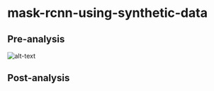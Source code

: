 # mask-rcnn-using-synthetic-data

## Pre-analysis
![alt-text](https://github.com/tonyjoo974/mask-rcnn-using-synthetic-models/blob/master/data/absorption.gif)

## Post-analysis
